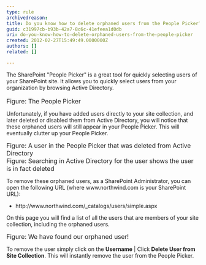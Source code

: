 ```yaml
---
type: rule
archivedreason: 
title: Do you know how to delete orphaned users from the People Picker?
guid: c31997cb-b93b-42a7-8c6c-41efeea1d0db
uri: do-you-know-how-to-delete-orphaned-users-from-the-people-picker
created: 2012-02-27T15:49:49.0000000Z
authors: []
related: []

---
```



The SharePoint &quot;People Picker&quot; is a great tool for quickly selecting users of your SharePoint site. It allows you to quickly select users from your organization by browsing Active Directory.
<br><excerpt class='endintro'></excerpt><br>
<img class="ms-rteCustom-ImageArea" src="/PublishingImages/PeoplePicker.jpg" alt="" /><br>
<font size="-0" class="ms-rteCustom-FigureNormal">Figure&#58; The People Picker</font>
<p>Unfortunately, if you have added users directly to your site collection, and later deleted or disabled them from Active Directory, you will notice that these orphaned users will still appear in your People Picker. This will eventually clutter up your People Picker.</p>
<img class="ms-rteCustom-ImageArea" src="/PublishingImages/PeoplePicker-deleted.jpg" alt="" /><br>
<font size="-0" class="ms-rteCustom-FigureNormal">Figure&#58; A user in the People Picker that was deleted from Active Directory</font>
<img class="ms-rteCustom-ImageArea" src="/PublishingImages/PeoplePicker-searching.jpg" alt="" /><br>
<font size="-0" class="ms-rteCustom-FigureNormal">Figure&#58; Searching in Active Directory for the user shows the user is in fact deleted</font>
<p>To remove these orphaned users, as a SharePoint Administrator, you can open the following URL (where www.northwind.com is your SharePoint URL)&#58;</p>
<ul>
<li>http&#58;//www.northwind.com/_catalogs/users/simple.aspx </li>
</ul>
<p>On this page you will find a list of all the users that are members of your site collection, including the orphaned users. </p>
<img class="ms-rteCustom-ImageArea" src="/PublishingImages/PeoplePicker-found.jpg" alt="" /><br>
<font size="-0" class="ms-rteCustom-FigureNormal">Figure&#58; We have found our orphaned user!</font>
<p>To remove the user simply click on the <strong>Username</strong> | Click <strong>Delete User from Site Collection</strong>. This will instantly remove the user from the People Picker.</p>



